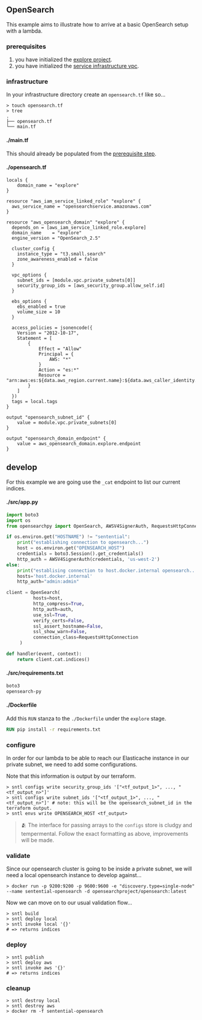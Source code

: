 ## OpenSearch

This example aims to illustrate how to arrive at a basic OpenSearch setup with a lambda.

### prerequisites
1. you have initialized the [explore project](/explore/project).
1. you have initialized the [service infrastructure vpc](/services/vpc).

### infrastructure
In your infrastructure directory create an `opensearch.tf` like so...

```shell
> touch opensearch.tf
> tree
.
├── opensearch.tf
└── main.tf
```

<!-- tabs:start -->

#### **./main.tf**

This should already be populated from the [prerequisite step]((/services/vpc)).

#### **./opensearch.tf**

```hcl
locals {
    domain_name = "explore"
}

resource "aws_iam_service_linked_role" "explore" {
  aws_service_name = "opensearchservice.amazonaws.com"
}

resource "aws_opensearch_domain" "explore" {
  depends_on = [aws_iam_service_linked_role.explore]
  domain_name    = "explore"
  engine_version = "OpenSearch_2.5"

  cluster_config {
    instance_type = "t3.small.search"
    zone_awareness_enabled = false
  }

  vpc_options {
    subnet_ids = [module.vpc.private_subnets[0]]
    security_group_ids = [aws_security_group.allow_self.id]
  }

  ebs_options {
    ebs_enabled = true
    volume_size = 10
  }

  access_policies = jsonencode({
    Version = "2012-10-17",
    Statement = [
        {
            Effect = "Allow"
            Principal = {
                AWS: "*"
            }
            Action = "es:*"
            Resource = "arn:aws:es:${data.aws_region.current.name}:${data.aws_caller_identity.current.account_id}:domain/${local.domain_name}/*"
        }
    ]
  })
  tags = local.tags
}

output "opensearch_subnet_id" {
    value = module.vpc.private_subnets[0]
}

output "opensearch_domain_endpoint" {
    value = aws_opensearch_domain.explore.endpoint
}
```

<!-- tabs:end -->

## develop

For this example we are going use the `_cat` endpoint to list our current indices.

<!-- tabs:start -->

#### **./src/app.py**

```python
import boto3
import os
from opensearchpy import OpenSearch, AWSV4SignerAuth, RequestsHttpConnection

if os.environ.get("HOSTNAME") != "sentential":
    print("establishing connection to opensearch...")
    host = os.environ.get("OPENSEARCH_HOST")
    credentials = boto3.Session().get_credentials()
    http_auth = AWSV4SignerAuth(credentials, 'us-west-2')
else:
    print("establising connection to host.docker.internal opensearch...")
    hosts='host.docker.internal'
    http_auth="admin:admin"

client = OpenSearch(    
          hosts=host,
          http_compress=True,
          http_auth=auth,
          use_ssl=True,
          verify_certs=False,
          ssl_assert_hostname=False,
          ssl_show_warn=False,
          connection_class=RequestsHttpConnection
     )

def handler(event, context):
    return client.cat.indices()
```

#### **./src/requirements.txt**

```txt
boto3
opensearch-py
```

#### **./Dockerfile**

Add this `RUN` stanza to the `./Dockerfile` under the `explore` stage.

```dockerfile
RUN pip install -r requirements.txt
```

<!-- tabs:end -->

### configure

In order for our lambda to be able to reach our Elasticache instance in our private subnet, we need to add some configurations.

Note that this information is output by our terraform.

```shell
> sntl configs write security_group_ids '["<tf_output_1>", ..., "<tf_output_n>"]'
> sntl configs write subnet_ids '["<tf_output_1>", ..., "<tf_output_n>"]' # note: this will be the opensearch_subnet_id in the terraform output.
> sntl envs write OPENSEARCH_HOST <tf_output>
```

> :people_hugging: The interface for passing arrays to the `configs` store is cludgy and tempermental. Follow the exact formatting as above, improvements will be made.


### validate

Since our opensearch cluster is going to be inside a private subnet, we will need a local opensearch instance to develop against...

```shell
> docker run -p 9200:9200 -p 9600:9600 -e "discovery.type=single-node" --name sentential-opensearch -d opensearchproject/opensearch:latest
```

Now we can move on to our usual validation flow...

```shell
> sntl build
> sntl deploy local
> sntl invoke local '{}' 
# => returns indices
```

### deploy

```shell
> sntl publish
> sntl deploy aws
> sntl invoke aws '{}' 
# => returns indices
```

### cleanup

```shell
> sntl destroy local
> sntl destroy aws
> docker rm -f sentential-opensearch
```